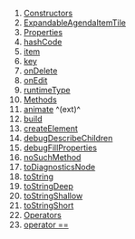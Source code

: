 1.  [Constructors](widgets_agenda_item_tile/ExpandableAgendaItemTile-class.html#constructors)
2.  [ExpandableAgendaItemTile](widgets_agenda_item_tile/ExpandableAgendaItemTile/ExpandableAgendaItemTile.html)
3.  [Properties](widgets_agenda_item_tile/ExpandableAgendaItemTile-class.html#instance-properties)
4.  [hashCode](https://api.flutter.dev/flutter/widgets/Widget/hashCode.html)
5.  [item](widgets_agenda_item_tile/ExpandableAgendaItemTile/item.html)
6.  [key](https://api.flutter.dev/flutter/widgets/Widget/key.html)
7.  [onDelete](widgets_agenda_item_tile/ExpandableAgendaItemTile/onDelete.html)
8.  [onEdit](widgets_agenda_item_tile/ExpandableAgendaItemTile/onEdit.html)
9.  [runtimeType](https://api.flutter.dev/flutter/dart-core/Object/runtimeType.html)
10. [Methods](widgets_agenda_item_tile/ExpandableAgendaItemTile-class.html#instance-methods)
11. [animate](https://pub.dev/documentation/flutter_animate/4.5.0/flutter_animate/AnimateWidgetExtensions/animate.html)
    ^(ext)^
12. [build](widgets_agenda_item_tile/ExpandableAgendaItemTile/build.html)
13. [createElement](https://api.flutter.dev/flutter/widgets/StatelessWidget/createElement.html)
14. [debugDescribeChildren](https://api.flutter.dev/flutter/foundation/DiagnosticableTree/debugDescribeChildren.html)
15. [debugFillProperties](https://api.flutter.dev/flutter/widgets/Widget/debugFillProperties.html)
16. [noSuchMethod](https://api.flutter.dev/flutter/dart-core/Object/noSuchMethod.html)
17. [toDiagnosticsNode](https://api.flutter.dev/flutter/foundation/DiagnosticableTree/toDiagnosticsNode.html)
18. [toString](https://api.flutter.dev/flutter/foundation/Diagnosticable/toString.html)
19. [toStringDeep](https://api.flutter.dev/flutter/foundation/DiagnosticableTree/toStringDeep.html)
20. [toStringShallow](https://api.flutter.dev/flutter/foundation/DiagnosticableTree/toStringShallow.html)
21. [toStringShort](https://api.flutter.dev/flutter/widgets/Widget/toStringShort.html)
22. [Operators](widgets_agenda_item_tile/ExpandableAgendaItemTile-class.html#operators)
23. [operator
    ==](https://api.flutter.dev/flutter/widgets/Widget/operator_equals.html)
